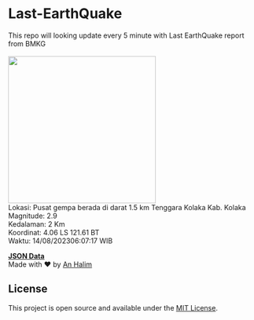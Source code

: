 # Last-EarthQuake
This repo will looking update every 5 minute with Last EarthQuake report from BMKG
<br>
<br>
<img src="https://static.bmkg.go.id/20230814060717.mmi.jpg" width="300"/>
<br>
Lokasi: Pusat gempa berada di darat 1.5 km Tenggara Kolaka Kab. Kolaka <br>
Magnitude: 2.9 <br>
Kedalaman: 2 Km <br>
Koordinat: 4.06 LS 121.61 BT <br>
Waktu: 14/08/202306:07:17 WIB <br>

<a href="./data/data.json">**JSON Data**</a>
<br>
Made with ❤️ by <a href="https://github.com/an-halim">An Halim</a>
## License

This project is open source and available under the [MIT License](LICENSE).
